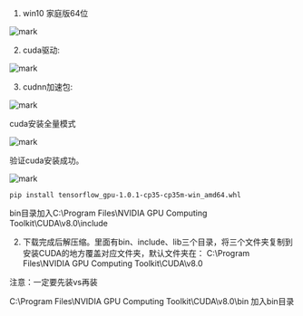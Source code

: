 1. win10 家庭版64位

![mark](http://myphoto.mtianyan.cn/blog/180208/LLfbIlLidi.png?imageslim)

2. cuda驱动:

![mark](http://myphoto.mtianyan.cn/blog/180208/C0GcE99a8J.png?imageslim)

3. cudnn加速包:

![mark](http://myphoto.mtianyan.cn/blog/180208/FJ2Djdkl0I.png?imageslim)

cuda安装全量模式

![mark](http://myphoto.mtianyan.cn/blog/180208/lm9Ch7AJB1.png?imageslim)

验证cuda安装成功。

![mark](http://myphoto.mtianyan.cn/blog/180208/DABc3Jdc2I.png?imageslim)

``` 
pip install tensorflow_gpu-1.0.1-cp35-cp35m-win_amd64.whl
```
bin目录加入C:\Program Files\NVIDIA GPU Computing Toolkit\CUDA\v8.0\include

2. 下载完成后解压缩。里面有bin、include、lib三个目录，将三个文件夹复制到安装CUDA的地方覆盖对应文件夹，默认文件夹在：
C:\Program Files\NVIDIA GPU Computing Toolkit\CUDA\v8.0

注意：一定要先装vs再装

C:\Program Files\NVIDIA GPU Computing Toolkit\CUDA\v8.0\bin 加入bin目录
